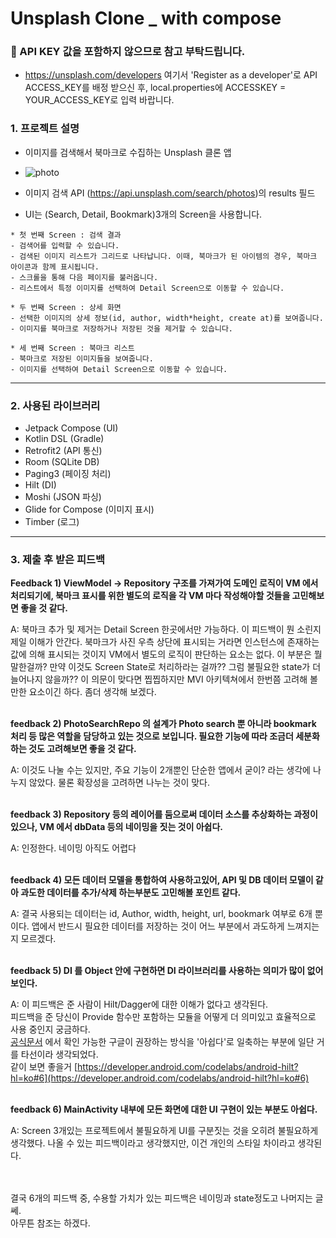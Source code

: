 # Unsplash Clone _ with compose

### 📢 API KEY 값을 포함하지 않으므로 참고 부탁드립니다.
- https://unsplash.com/developers 여기서 'Register as a developer'로 API ACCESS_KEY를 배정 받으신 후, local.properties에 ACCESSKEY = YOUR_ACCESS_KEY로 입력 바랍니다.

### 1. 프로젝트 설명
* 이미지를 검색해서 북마크로 수집하는 Unsplash 클론 앱
* ![photo](https://github.com/parade621/Usplash_clone_with_compose/assets/36446270/3ba67de8-5048-474f-975e-7d17cdfbed22)

* 이미지 검색 API (https://api.unsplash.com/search/photos)의 results 필드

* UI는 (Search, Detail, Bookmark)3개의 Screen을 사용합니다.
```
* 첫 번째 Screen : 검색 결과
- 검색어를 입력할 수 있습니다.
- 검색된 이미지 리스트가 그리드로 나타납니다. 이때, 북마크가 된 아이템의 경우, 북마크 아이콘과 함께 표시됩니다.
- 스크롤을 통해 다음 페이지를 불러옵니다.
- 리스트에서 특정 이미지를 선택하여 Detail Screen으로 이동할 수 있습니다.

* 두 번째 Screen : 상세 화면 
- 선택한 이미지의 상세 정보(id, author, width*height, create at)를 보여줍니다.
- 이미지를 북마크로 저장하거나 저장된 것을 제거할 수 있습니다.

* 세 번째 Screen : 북마크 리스트
- 북마크로 저장된 이미지들을 보여줍니다.
- 이미지를 선택하여 Detail Screen으로 이동할 수 있습니다.
```
---

### 2. 사용된 라이브러리
* Jetpack Compose (UI)
* Kotlin DSL (Gradle)
* Retrofit2 (API 통신)
* Room (SQLite DB)
* Paging3 (페이징 처리)
* Hilt (DI)
* Moshi (JSON 파싱)
* Glide for Compose (이미지 표시)
* Timber (로그)

---

### 3. 제출 후 받은 피드백

**Feedback 1) ViewModel -> Repository 구조를 가져가여 도메인 로직이 VM 에서 처리되기에, 북마크 표시를 위한 별도의 로직을 각 VM 마다 작성해야할 것들을 고민해보면 좋을 것 같다.**

A: 북마크 추가 및 제거는 Detail Screen 한곳에서만 가능하다. 이 피드백이 뭔 소린지 제일 이해가 안간다.
북마크가 사진 우측 상단에 표시되는 거라면 인스턴스에 존재하는 값에 의해 표시되는 것이지 VM에서 별도의 로직이 판단하는 요소는 없다.
이 부분은 뭘 말한걸까? 만약 이것도 Screen State로 처리하라는 걸까?? 그럼 불필요한 state가 더 늘어나지 않을까?? 이 의문이 맞다면 찝찝하지만 MVI 아키텍쳐에서 한번쯤 고려해 볼만한 요소이긴 하다. 좀더 생각해 보겠다.
<br/>
<br/>

**feedback 2) PhotoSearchRepo 의 설계가 Photo search 뿐 아니라 bookmark 처리 등 많은 역할을 담당하고 있는 것으로 보입니다. 필요한 기능에 따라 조금더 세분화 하는 것도 고려해보면 좋을 것 같다.**

A: 이것도 나눌 수는 있지만, 주요 기능이 2개뿐인 단순한 앱에서 굳이? 라는 생각에 나누지 않았다. 물론 확장성을 고려하면 나누는 것이 맞다.
<br/>
<br/>

**feedback 3) Repository 등의 레이어를 둠으로써 데이터 소스를 추상화하는 과정이 있으나, VM 에서 dbData 등의 네이밍을 짓는 것이 아쉽다.**

A: 인정한다. 네이밍 아직도 어렵다
<br/>
<br/>

**feedback 4) 모든 데이터 모델을 통합하여 사용하고있어, API 및 DB 데이터 모델이 같아 과도한 데이터를 추가/삭제 하는부분도 고민해볼 포인트 같다.**

A: 결국 사용되는 데이터는 id, Author, width, height, url, bookmark 여부로 6개 뿐이다. 앱에서 반드시 필요한 데이터를 저장하는 것이 어느 부분에서 과도하게 느껴지는지 모르겠다.
<br/>
<br/>

**feedback 5) DI 를 Object 안에 구현하면 DI 라이브러리를 사용하는 의미가 많이 없어보인다.**

A: 이 피드백은 준 사람이 Hilt/Dagger에 대한 이해가 없다고 생각된다.<br/>
피드백을 준 당신이 Provide 함수만 포함하는 모듈을 어떻게 더 의미있고 효율적으로 사용 중인지 궁금하다.<br/>
[공식문서](https://developer.android.com/training/dependency-injection/hilt-android?hl=ko#hilt-modules) 에서 확인 가능한 구글이 권장하는 방식을 '아쉽다'로 일축하는 부분에 일단 거를 타선이라 생각되었다.<br/>
같이 보면 좋을거 [https://developer.android.com/codelabs/android-hilt?hl=ko#6](https://developer.android.com/codelabs/android-hilt?hl=ko#6)
<br/>
<br/>
  
**feedback 6) MainActivity 내부에 모든 화면에 대한 UI 구현이 있는 부분도 아쉽다.**

A: Screen 3개있는 프로젝트에서 불필요하게 UI를 구분짓는 것을 오히려 불필요하게 생각했다. 나올 수 있는 피드백이라고 생각했지만, 이건 개인의 스타일 차이라고 생각된다.

<br/>
<br/>
결국 6개의 피드백 중, 수용할 가치가 있는 피드백은 네이밍과 state정도고 나머지는 글쎄. <br/>아무튼 참조는 하겠다.
